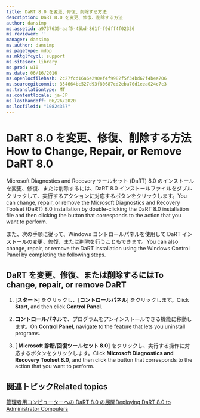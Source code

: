 ```yaml
---
title: DaRT 8.0 を変更、修復、削除する方法
description: DaRT 8.0 を変更、修復、削除する方法
author: dansimp
ms.assetid: a9737635-aaf5-45bd-861f-f9dff4f02336
ms.reviewer: ''
manager: dansimp
ms.author: dansimp
ms.pagetype: mdop
ms.mktglfcycl: support
ms.sitesec: library
ms.prod: w10
ms.date: 06/16/2016
ms.openlocfilehash: 2c27fcd16a6e290ef4f9982f5f34bd67f4b4a706
ms.sourcegitcommit: 354664bc527d93f80687cd2eba70d1eea024c7c3
ms.translationtype: MT
ms.contentlocale: ja-JP
ms.lasthandoff: 06/26/2020
ms.locfileid: "10824357"
---
```

# <span data-ttu-id="725e5-103">DaRT 8.0 を変更、修復、削除する方法</span><span class="sxs-lookup"><span data-stu-id="725e5-103">How to Change, Repair, or Remove DaRT 8.0</span></span>


<span data-ttu-id="725e5-104">Microsoft Diagnostics and Recovery ツールセット (DaRT) 8.0 のインストールを変更、修復、または削除するには、DaRT 8.0 インストールファイルをダブルクリックして、実行するアクションに対応するボタンをクリックします。</span><span class="sxs-lookup"><span data-stu-id="725e5-104">You can change, repair, or remove the Microsoft Diagnostics and Recovery Toolset (DaRT) 8.0 installation by double-clicking the DaRT 8.0 installation file and then clicking the button that corresponds to the action that you want to perform.</span></span>

<span data-ttu-id="725e5-105">また、次の手順に従って、Windows コントロールパネルを使用して DaRT インストールの変更、修復、または削除を行うこともできます。</span><span class="sxs-lookup"><span data-stu-id="725e5-105">You can also change, repair, or remove the DaRT installation using the Windows Control Panel by completing the following steps.</span></span>

## <span data-ttu-id="725e5-106">DaRT を変更、修復、または削除するには</span><span class="sxs-lookup"><span data-stu-id="725e5-106">To change, repair, or remove DaRT</span></span>


1.  <span data-ttu-id="725e5-107">[**スタート**] をクリックし、[**コントロールパネル**] をクリックします。</span><span class="sxs-lookup"><span data-stu-id="725e5-107">Click **Start**, and then click **Control Panel**.</span></span>

2.  <span data-ttu-id="725e5-108">**コントロールパネル**で、プログラムをアンインストールできる機能に移動します。</span><span class="sxs-lookup"><span data-stu-id="725e5-108">On **Control Panel**, navigate to the feature that lets you uninstall programs.</span></span>

3.  <span data-ttu-id="725e5-109">[ **Microsoft 診断/回復ツールセット 8.0**] をクリックし、実行する操作に対応するボタンをクリックします。</span><span class="sxs-lookup"><span data-stu-id="725e5-109">Click **Microsoft Diagnostics and Recovery Toolset 8.0**, and then click the button that corresponds to the action that you want to perform.</span></span>

## <span data-ttu-id="725e5-110">関連トピック</span><span class="sxs-lookup"><span data-stu-id="725e5-110">Related topics</span></span>


[<span data-ttu-id="725e5-111">管理者用コンピューターへの DaRT 8.0 の展開</span><span class="sxs-lookup"><span data-stu-id="725e5-111">Deploying DaRT 8.0 to Administrator Computers</span></span>](deploying-dart-80-to-administrator-computers-dart-8.md)

 

 





